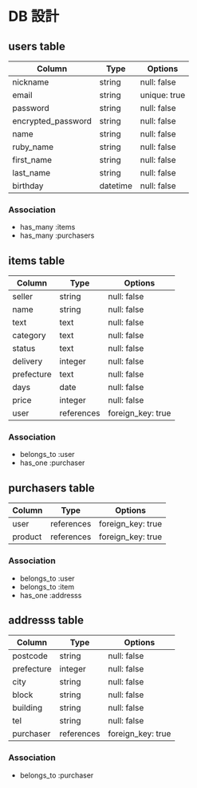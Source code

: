# DB 設計

## users table

| Column             | Type                | Options                 |
|--------------------|---------------------|-------------------------|
| nickname           | string              | null: false             |
| email              | string              | unique: true            |
| password           | string              | null: false             |
| encrypted_password | string              | null: false             |
| name               | string              | null: false             |
| ruby_name          | string              | null: false             |
| first_name         | string              | null: false             |
| last_name          | string              | null: false             |
| birthday           | datetime            | null: false             |



### Association

* has_many :items
* has_many :purchasers



## items table

| Column                              | Type       | Options           |
|-------------------------------------|------------|-------------------|
| seller                              | string     | null: false       |
| name                                | string     | null: false       |
| text                                | text       | null: false       |
| category                            | text       | null: false       |
| status                              | text       | null: false       |
| delivery                            | integer    | null: false       |
| prefecture                          | text       | null: false       |
| days                                | date       | null: false       |
| price                               | integer    | null: false       |
| user                                | references | foreign_key: true |


### Association

- belongs_to :user
- has_one :purchaser



## purchasers table

| Column      | Type       | Options           |
|-------------|------------|-------------------|
| user        | references | foreign_key: true |
| product     | references | foreign_key: true |


### Association

- belongs_to :user
- belongs_to :item
- has_one :addresss



## addresss table

| Column      | Type       | Options           |
|-------------|------------|-------------------|
| postcode    | string     | null: false       |
| prefecture  | integer    | null: false       |
| city        | string     | null: false       |
| block       | string     | null: false       |
| building    | string     | null: false       |
| tel         | string     | null: false       |
| purchaser   | references | foreign_key: true |


### Association

- belongs_to :purchaser
